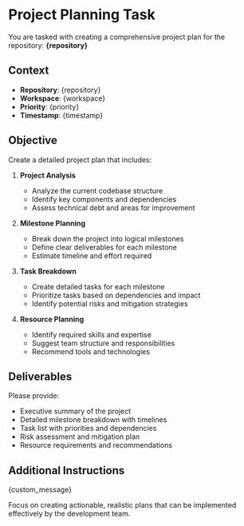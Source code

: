 <!-- TEMPLATE METADATA
Description: Create a comprehensive project plan with milestones and tasks
Variables: repository, workspace, priority, custom_message
-->

# Project Planning Task

You are tasked with creating a comprehensive project plan for the repository: **{repository}**

## Context
- **Repository**: {repository}
- **Workspace**: {workspace}
- **Priority**: {priority}
- **Timestamp**: {timestamp}

## Objective
Create a detailed project plan that includes:

1. **Project Analysis**
   - Analyze the current codebase structure
   - Identify key components and dependencies
   - Assess technical debt and areas for improvement

2. **Milestone Planning**
   - Break down the project into logical milestones
   - Define clear deliverables for each milestone
   - Estimate timeline and effort required

3. **Task Breakdown**
   - Create detailed tasks for each milestone
   - Prioritize tasks based on dependencies and impact
   - Identify potential risks and mitigation strategies

4. **Resource Planning**
   - Identify required skills and expertise
   - Suggest team structure and responsibilities
   - Recommend tools and technologies

## Deliverables
Please provide:
- Executive summary of the project
- Detailed milestone breakdown with timelines
- Task list with priorities and dependencies
- Risk assessment and mitigation plan
- Resource requirements and recommendations

## Additional Instructions
{custom_message}

Focus on creating actionable, realistic plans that can be implemented effectively by the development team.

